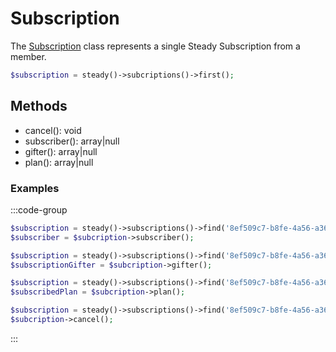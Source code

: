 # Subscription

The [Subscription](https://github.com/soerenengels/kirby-steady/blob/main/classes/Steady/Subscription.php) class represents a single Steady Subscription from a member.

```php
$subscription = steady()->subcriptions()->first();
```
  
## Methods

- cancel(): void
- subscriber(): array|null
- gifter(): array|null
- plan(): array|null
<!-- - subscriber(): \Soerenengels\Steady\User|null
- gifter(): \Soerenengels\Steady\User|null
- plan(): \Soerenengels\Steady\Plan|null -->

### Examples

:::code-group
```php [subscriber()]
$subscription = steady()->subscriptions()->find('8ef509c7-b8fe-4a56-a366-fadf030bfc64');
$subscriber = $subcription->subscriber();
```

```php [gifter()]
$subscription = steady()->subscriptions()->find('8ef509c7-b8fe-4a56-a366-fadf030bfc64');
$subscriptionGifter = $subcription->gifter();
```

```php [plan()]
$subscription = steady()->subscriptions()->find('8ef509c7-b8fe-4a56-a366-fadf030bfc64');
$subscribedPlan = $subcription->plan();
```

```php [cancel()]
$subscription = steady()->subscriptions()->find('8ef509c7-b8fe-4a56-a366-fadf030bfc64');
$subcription->cancel();
```
:::
